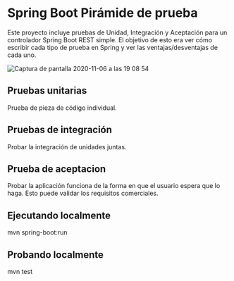 # Spring Boot Pirámide de prueba


Este proyecto incluye pruebas de Unidad, Integración y Aceptación para un controlador Spring Boot REST simple.
El objetivo de esto era ver cómo escribir cada tipo de prueba en Spring y ver las ventajas/desventajas de cada uno.

![Captura de pantalla 2020-11-06 a las 19 08 54](https://user-images.githubusercontent.com/17026751/98405153-afe7fe80-2063-11eb-99a0-762e39f78589.png)

## Pruebas unitarias
Prueba de pieza de código individual.

## Pruebas de integración
Probar la integración de unidades juntas.

## Prueba de aceptacion
Probar la aplicación funciona de la forma en que el usuario espera que lo haga. Esto puede validar los requisitos comerciales.

## Ejecutando localmente
mvn spring-boot:run

## Probando localmente
mvn test
